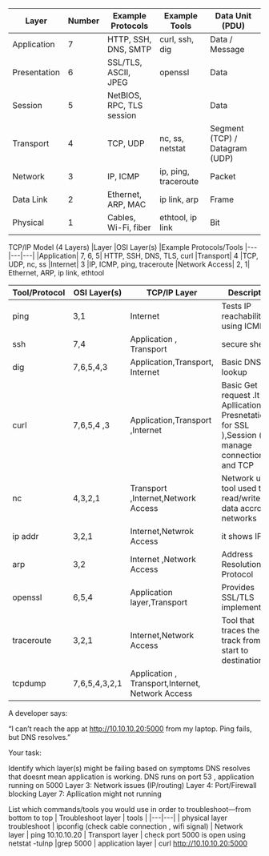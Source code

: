 
| Layer | Number | Example Protocols	| Example Tools |	Data Unit (PDU)
|---|---|---|---| --|
| Application |	7	| HTTP, SSH, DNS, SMTP |	curl, ssh, dig	|Data / Message
| Presentation |	6	|SSL/TLS, ASCII, JPEG	|openssl	|Data
| Session |	5	|NetBIOS, RPC, TLS session|		|Data
| Transport |	4 |	TCP, UDP|	nc, ss, netstat	|Segment (TCP) / Datagram (UDP)
| Network	| 3	|IP, ICMP	|ip, ping, traceroute	|Packet
| Data Link	|2	|Ethernet, ARP, MAC	|ip link, arp	|Frame
| Physical |1	|Cables, Wi-Fi, fiber	| ethtool, ip link	|Bit


TCP/IP Model (4 Layers)
|Layer	|OSI Layer(s)	|Example Protocols/Tools
|---|---|---|
|Application|	7, 6, 5|	HTTP, SSH, DNS, TLS, curl
|Transport|	4	|TCP, UDP, nc, ss
|Internet|	3	|IP, ICMP, ping, traceroute
|Network Access|	2, 1|	Ethernet, ARP, ip link, ethtool





| Tool/Protocol | OSI Layer(s)| TCP/IP Layer | Description |
|---|---|---| ---|
| ping | 3,1 | Internet |Tests IP reachability using ICMP
| ssh | 7,4 | Application , Transport |secure shell
| dig | 7,6,5,4,3 | Application,Transport, Internet |Basic DNS lookup
| curl | 7,6,5,4 ,3 |Application,Transport ,Internet  |Basic Get request .It use Apllication , Presnetation ( for SSL ),Session (to manage connection) and TCP 
| nc | 4,3,2,1 | Transport ,Internet,Network Access | Network utitlty tool used to read/write for data accross networks
| ip addr | 3,2,1 |Internet,Netwrok Access |it shows IP
| arp | 3,2 | Internet ,Network Access |Address Resolution Protocol
| openssl | 6,5,4  | Application layer,Transport |Provides SSL/TLS implementation
| traceroute | 3,2,1 | Internet,Network Access |Tool that traces the track from start to destination.
| tcpdump | 7,6,5,4,3,2,1 | Application , Transport,Internet, Network Access


A developer says:

“I can’t reach the app at http://10.10.10.20:5000 from my laptop. Ping fails, but DNS resolves.”

Your task:

Identify which layer(s) might be failing based on symptoms
DNS resolves that doesnt mean application is working. DNS runs on port 53 , application running on 5000
       Layer 3: Network issues (IP/routing)
       Layer 4: Port/Firewall blocking
       Layer 7: Apllication might not running

List which commands/tools you would use in order to troubleshoot—from bottom to top
   | Troubleshoot layer | tools |
   |---|---|
   | physical layer troubleshoot | ipconfig (check cable connection , wifi signal)
   | Network layer |  ping 10.10.10.20
   | Transport layer | check port 5000 is open using netstat -tulnp |grep 5000
   | application layer | curl http://10.10.10.20:5000
